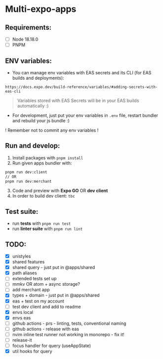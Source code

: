 # Multi-expo-apps

## Requirements:

- [ ] Node 18.18.0
- [ ] PNPM

## ENV variables:

- You can manage env variables with EAS secrets and its CLI (for EAS builds and deployments):

```
https://docs.expo.dev/build-reference/variables/#adding-secrets-with-eas-cli
```

> Variables stored with EAS Secrets will be in your EAS builds automatically :)

- For development, just put your env variables in `.env` file, restart bundler and rebuild your js bundle :) 

! Remember not to commit any env variables !

## Run and develop:

1. Install packages with `pnpm install`
2. Run given apps bundler with:

```bash
pnpm run dev:client
// OR
pnpm run dev:merchant
```

3. Code and preview with __Expo GO__ OR __dev client__
4. In order to build dev client: `tbc`

## Test suite:

- run __tests__ with `pnpm run test`
- run __linter suite__ with `pnpm run lint`

## TODO:

- [x] unistyles
- [x] shared features
- [x] shared query - just put in @apps/shared
- [x] path aliases
- [ ] extended tests set up
- [ ] mmkv OR atom + async storage?
- [ ] add merchant app
- [x] types + domain - just put in @apps/shared
- [x] eas + test on my account
- [ ] test dev client and add to readme
- [x] envs local
- [x] envs eas
- [ ] github actions - prs - linting, tests, conventional naming
- [ ] github actions - release with eas
- [ ] nvim inline test runner not working in monorepo - fix it!
- [ ] release-it
- [ ] focus handler for query (useAppState)
- [x] util hooks for query
